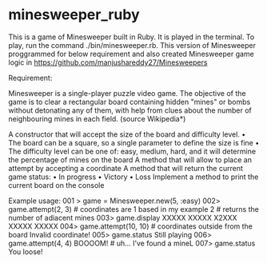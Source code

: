 # minesweeper_ruby


This is a game of Minesweeper built in Ruby. It is played in the terminal. To play, run the command ./bin/minesweeper.rb. This version of Minesweeper proggrammed for below requirement and also created  Minesweeper game logic in https://github.com/manjushareddy27/Minesweepers 

Requirement:

Minesweeper is a single-player puzzle video game. The objective of the game is to clear a rectangular board containing hidden "mines" or bombs without detonating any of them, with help from clues about the number of neighbouring mines in each field. (source Wikipedia*)

A constructor that will accept the size of the board and difficulty level.
• The board can be a square, so a single parameter to define the size is
fine
• The difficulty level can be one of: easy, medium, hard, and it will
determine the percentage of mines on the board
A method that will allow to place an attempt by accepting a coordinate
A method that will return the current game status:
• In progress
• Victory
• Loss
Implement a method to print the current board on the console

Example usage:
001 > game = Minesweeper.new(5, :easy)
002> game.attempt(2, 3) # coordinates are 1 based in my example 2 # returns the number of adiacent mines
003> game.display XXXXX
XXXXX
X2XXX
XXXXX XXXXX
004> game.attempt(10, 10) # coordinates outside from the board Invalid coordinate!
005> game.status Still playing
006> game.attempt(4, 4)
BOOOOM! # uh... I’ve found a mineL
007> game.status You loose!

